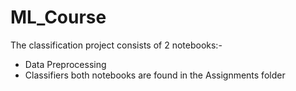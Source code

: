 # ML_Course

The classification project consists of 2 notebooks:-
- Data Preprocessing
- Classifiers
both notebooks are found in the Assignments folder
